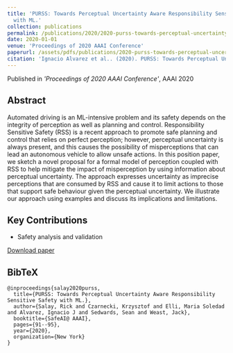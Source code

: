 ```yaml
---
title: 'PURSS: Towards Perceptual Uncertainty Aware Responsibility Sensitive Safety
  with ML.'
collection: publications
permalink: /publications/2020/2020-purss-towards-perceptual-uncertainty-aware-respons
date: 2020-01-01
venue: 'Proceedings of 2020 AAAI Conference'
paperurl: /assets/pdfs/publications/2020-purss-towards-perceptual-uncertainty-aware-respons.pdf
citation: 'Ignacio Alvarez et al.. (2020). PURSS: Towards Perceptual Uncertainty Aware Responsibility Sensitive Safety with ML.. Proceedings of 2020 AAAI Conference.'
---
```


Published in *'Proceedings of 2020 AAAI Conference'*, AAAI 2020

## Abstract

Automated driving is an ML-intensive problem and its safety depends on the integrity of perception as well as planning and control. Responsibility Sensitive Safety (RSS) is a recent approach to promote safe planning and control that relies on perfect perception; however, perceptual uncertainty is always present, and this causes the possibility of misperceptions that can lead an autonomous vehicle to allow unsafe actions. In this position paper, we sketch a novel proposal for a formal model of perception coupled with RSS to help mitigate the impact of misperception by using information about perceptual uncertainty. The approach expresses uncertainty as imprecise perceptions that are consumed by RSS and cause it to limit actions to those that support safe behaviour given the perceptual uncertainty. We illustrate our approach using examples and discuss its implications and limitations.

## Key Contributions

* Safety analysis and validation

[Download paper](/assets/pdfs/publications/2020-purss-towards-perceptual-uncertainty-aware-respons.pdf)

## BibTeX

```
@inproceedings{salay2020purss,
  title={PURSS: Towards Perceptual Uncertainty Aware Responsibility Sensitive Safety with ML.},
  author={Salay, Rick and Czarnecki, Krzysztof and Elli, Maria Soledad and Alvarez, Ignacio J and Sedwards, Sean and Weast, Jack},
  booktitle={SafeAI@ AAAI},
  pages={91--95},
  year={2020},
  organization={New York}
}
```